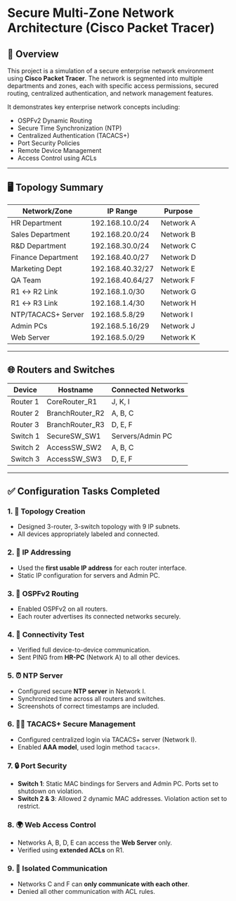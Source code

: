 # Secure Multi-Zone Network Architecture (Cisco Packet Tracer)

## 📘 Overview

This project is a simulation of a secure enterprise network environment using **Cisco Packet Tracer**. The network is segmented into multiple departments and zones, each with specific access permissions, secured routing, centralized authentication, and network management features.

It demonstrates key enterprise network concepts including:
- OSPFv2 Dynamic Routing
- Secure Time Synchronization (NTP)
- Centralized Authentication (TACACS+)
- Port Security Policies
- Remote Device Management
- Access Control using ACLs

---

## 🖥️ Topology Summary

| Network/Zone       | IP Range            | Purpose                   |
|--------------------|---------------------|---------------------------|
| HR Department      | 192.168.10.0/24     | Network A                 |
| Sales Department   | 192.168.20.0/24     | Network B                 |
| R&D Department     | 192.168.30.0/24     | Network C                 |
| Finance Department | 192.168.40.0/27     | Network D                 |
| Marketing Dept     | 192.168.40.32/27    | Network E                 |
| QA Team            | 192.168.40.64/27    | Network F                 |
| R1 ↔ R2 Link       | 192.168.1.0/30      | Network G                 |
| R1 ↔ R3 Link       | 192.168.1.4/30      | Network H                 |
| NTP/TACACS+ Server | 192.168.5.8/29      | Network I                 |
| Admin PCs          | 192.168.5.16/29     | Network J                 |
| Web Server         | 192.168.5.0/29      | Network K                 |

---

## 🌐 Routers and Switches

| Device         | Hostname         | Connected Networks |
|----------------|------------------|--------------------|
| Router 1       | CoreRouter_R1    | J, K, I            |
| Router 2       | BranchRouter_R2  | A, B, C            |
| Router 3       | BranchRouter_R3  | D, E, F            |
| Switch 1       | SecureSW_SW1     | Servers/Admin PC   |
| Switch 2       | AccessSW_SW2     | A, B, C            |
| Switch 3       | AccessSW_SW3     | D, E, F            |

---

## ✅ Configuration Tasks Completed

### 1. 🧱 Topology Creation
- Designed 3-router, 3-switch topology with 9 IP subnets.
- All devices appropriately labeled and connected.

### 2. 📡 IP Addressing
- Used the **first usable IP address** for each router interface.
- Static IP configuration for servers and Admin PC.

### 3. 🔐 OSPFv2 Routing
- Enabled OSPFv2 on all routers.
- Each router advertises its connected networks securely.

### 4. 📶 Connectivity Test
- Verified full device-to-device communication.
- Sent PING from **HR-PC** (Network A) to all other devices.

### 5. ⏰ NTP Server
- Configured secure **NTP server** in Network I.
- Synchronized time across all routers and switches.
- Screenshots of correct timestamps are included.

### 6. 🧑‍💻 TACACS+ Secure Management
- Configured centralized login via TACACS+ server (Network I).
- Enabled **AAA model**, used login method `tacacs+`.

### 7. 🔒 Port Security
- **Switch 1**: Static MAC bindings for Servers and Admin PC. Ports set to shutdown on violation.
- **Switch 2 & 3**: Allowed 2 dynamic MAC addresses. Violation action set to restrict.

### 8. 🌍 Web Access Control
- Networks A, B, D, E can access the **Web Server** only.
- Verified using **extended ACLs** on R1.

### 9. 🔐 Isolated Communication
- Networks C and F can **only communicate with each other**.
- Denied all other communication with ACL rules.



